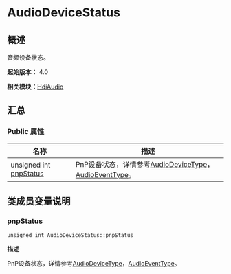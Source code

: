 # AudioDeviceStatus


## 概述

音频设备状态。

**起始版本：** 4.0

**相关模块：**[HdiAudio](_hdi_audio_v11.md)


## 汇总


### Public 属性

| 名称 | 描述 | 
| -------- | -------- |
| unsigned int [pnpStatus](#pnpstatus) | PnP设备状态，详情参考[AudioDeviceType](_hdi_audio_v11.md#audiodevicetype)，[AudioEventType](_hdi_audio_v11.md#audioeventtype)。  | 


## 类成员变量说明


### pnpStatus

```
unsigned int AudioDeviceStatus::pnpStatus
```
**描述**

PnP设备状态，详情参考[AudioDeviceType](_hdi_audio_v11.md#audiodevicetype)，[AudioEventType](_hdi_audio_v11.md#audioeventtype)。
